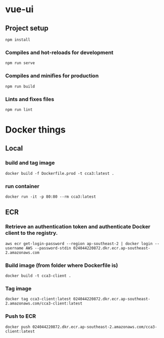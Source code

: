 # vue-ui

## Project setup
```
npm install
```

### Compiles and hot-reloads for development
```
npm run serve
```

### Compiles and minifies for production
```
npm run build
```

### Lints and fixes files
```
npm run lint
```

# Docker things

## Local

### build and tag image

`docker build -f Dockerfile.prod -t cca3:latest .`

### run container

`docker run -it -p 80:80 --rm cca3:latest`

## ECR

### Retrieve an authentication token and authenticate Docker client to the registry.

`aws ecr get-login-password --region ap-southeast-2 | docker login --username AWS --password-stdin 024044220872.dkr.ecr.ap-southeast-2.amazonaws.com`

### Build image (from folder where Dockerfile is)

`docker build -t cca3-client .`

### Tag image

`docker tag cca3-client:latest 024044220872.dkr.ecr.ap-southeast-2.amazonaws.com/cca3-client:latest`

### Push to ECR

`docker push 024044220872.dkr.ecr.ap-southeast-2.amazonaws.com/cca3-client:latest`
